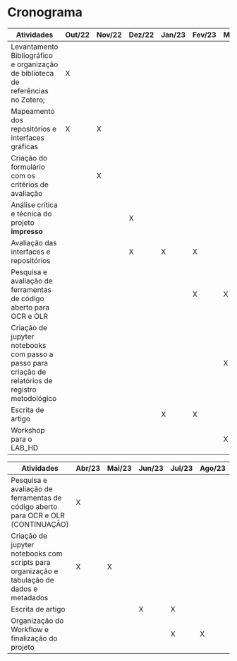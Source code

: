 # Cronograma

| Atividades                                                   | Out/22 | Nov/22 | Dez/22 | Jan/23 | Fev/23 | Mar/23 |
| ------------------------------------------------------------ | ------ | ------ | ------ | ------ | ------ | ------ |
| Levantamento Bibliográfico e organização de biblioteca de referências no Zotero; | X      |        |        |        |        ||
| Mapeamento dos repositórios e interfaces gráficas            | X      | X      |        |        |        |        |
| Criação do formulário com os critérios de avaliação          |        | X      |        |        |        |        |
| Análise crítica e técnica do projeto **impresso**            |        |        | X      |        |        |        |
| Avaliação das interfaces e repositórios                      |        |        | X      | X      | X      |        |
| Pesquisa e avaliação de ferramentas de código aberto para OCR e OLR |        |        |        |        | X      | X      |
| Criação de jupyter notebooks com passo a passo para criação de relatórios de registro metodológico |        |        |        |        |        | X      |
| Escrita de artigo                                            |        |        |        | X      | X      |        |
| Workshop para o LAB_HD                                       |        |        |        |        |        | X      |





| Atividades                                                   | Abr/23 | Mai/23 | Jun/23 | Jul/23 | Ago/23 | Set/23 |
| ------------------------------------------------------------ | ------ | ------ | ------ | ------ | ------ | ------ |
| Pesquisa e avaliação de ferramentas de código aberto para OCR e OLR (CONTINUAÇÃO) | X      |        |        |        |        |        |
| Criação de jupyter notebooks com scripts para organização e tabulação de dados e metadados | X      | X      |        |        |        |        |
| Escrita de artigo                                            |        |        | X      | X      |        |        |
| Organização do Workflow e finalização do projeto             |        |        |        | X      | X      | X      |

